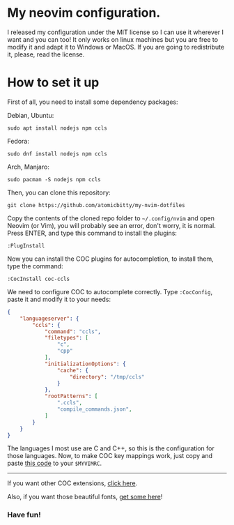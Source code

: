 # My neovim configuration.

I released my configuration under the MIT license so I can use it wherever I want and you can too!
It only works on linux machines but you are free to modify it and adapt it to Windows or MacOS. If you are going to redistribute it, please, read the license.

# How to set it up

First of all, you need to install some dependency packages:

Debian, Ubuntu:
```
sudo apt install nodejs npm ccls
```

Fedora:
```
sudo dnf install nodejs npm ccls
```

Arch, Manjaro:
```
sudo pacman -S nodejs npm ccls
```

Then, you can clone this repository:

```
git clone https://github.com/atomicbitty/my-nvim-dotfiles
```

Copy the contents of the cloned repo folder to `~/.config/nvim` and open Neovim (or Vim), you will probably see an error, don't worry, it is normal. Press ENTER, and type this command to install the plugins:
```
:PlugInstall
```

Now you can install the COC plugins for autocompletion, to install them, type the command:
```
:CocInstall coc-ccls
```
We need to configure COC to autocomplete correctly. Type `:CocConfig`, paste it and modify it to your needs:
```json
{
    "languageserver": {
        "ccls": {
            "command": "ccls",
            "filetypes": [
                "c",
                "cpp"
            ],
            "initializationOptions": {
                "cache": {
                    "directory": "/tmp/ccls"
                }
            },
            "rootPatterns": [
                ".ccls",
                "compile_commands.json",
            ]
        }
    }
}
```
The languages I most use are C and C++, so this is the configuration for those languages. 
Now, to make COC key mappings work, just copy and paste [this code](https://github.com/neoclide/coc.nvim#example-vim-configuration) to your `$MYVIMRC`.

---

If you want other COC extensions, [click here](https://github.com/neoclide/coc.nvim/network/dependents?dependents_before=NDA0MzM0NjQyNA).

Also, if you want those beautiful fonts, [get some here](https://www.nerdfonts.com/)!

### Have fun!
